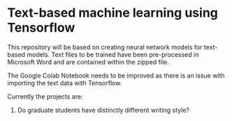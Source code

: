 # Text-based machine learning using Tensorflow

This repository will be based on creating neural network models for text-based models. Text files to be trained have been pre-processed in Microsoft Word and are contained within the zipped file. 

The Google Colab Notebook needs to be improved as there is an issue with importing the text data with Tensorflow. 

Currently the projects are:
1. Do graduate students have distinctly different writing style?

